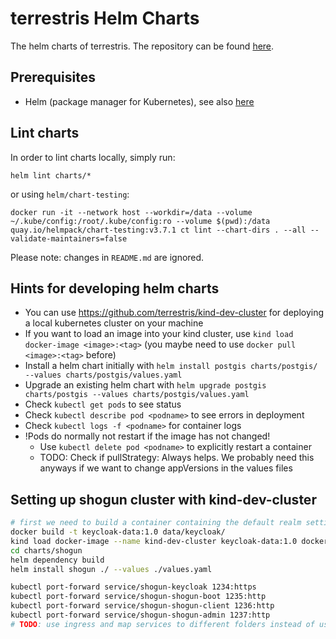 # terrestris Helm Charts

The helm charts of terrestris. The repository can be found [here](https://terrestris.github.io/helm-charts/).

## Prerequisites
* Helm (package manager for Kubernetes), see also [here](https://helm.sh/)

## Lint charts
In order to lint charts locally, simply run:
```shell
helm lint charts/*
```
or using `helm/chart-testing`:
```shell
docker run -it --network host --workdir=/data --volume ~/.kube/config:/root/.kube/config:ro --volume $(pwd):/data quay.io/helmpack/chart-testing:v3.7.1 ct lint --chart-dirs . --all --validate-maintainers=false
```
Please note: changes in `README.md` are ignored.

## Hints for developing helm charts
* You can use https://github.com/terrestris/kind-dev-cluster for deploying a local kubernetes cluster on your machine
* If you want to load an image into your kind cluster, use `kind load docker-image <image>:<tag>` (you maybe need to use `docker pull <image>:<tag>` before)
* Install a helm chart initially with `helm install postgis charts/postgis/ --values charts/postgis/values.yaml`
* Upgrade an existing helm chart with `helm upgrade postgis charts/postgis --values charts/postgis/values.yaml`
* Check `kubectl get pods` to see status
* Check `kubectl describe pod <podname>` to see errors in deployment
* Check `kubectl logs -f <podname>` for container logs
* !Pods do normally not restart if the image has not changed!
  * Use `kubectl delete pod <podname>` to explicitly restart a container
  * TODO: Check if pullStrategy: Always helps. We probably need this anyways if we want to change appVersions in the values files

## Setting up shogun cluster with kind-dev-cluster
```bash
# first we need to build a container containing the default realm settings
docker build -t keycloak-data:1.0 data/keycloak/
kind load docker-image --name kind-dev-cluster keycloak-data:1.0 docker.terrestris.de/postgis/postgis:15-3.3-alpine docker-public.terrestris.de/terrestris/shogun-admin:11.4.0 docker-public.terrestris.de/shogun/shogun-boot:18.0.0 docker-public.terrestris.de/terrestris/shogun-gis-client:6.9.0
cd charts/shogun
helm dependency build
helm install shogun ./ --values ./values.yaml

kubectl port-forward service/shogun-keycloak 1234:https
kubectl port-forward service/shogun-shogun-boot 1235:http
kubectl port-forward service/shogun-shogun-client 1236:http
kubectl port-forward service/shogun-shogun-admin 1237:http
# TODO: use ingress and map services to different folders instead of using port-forwardings
```
